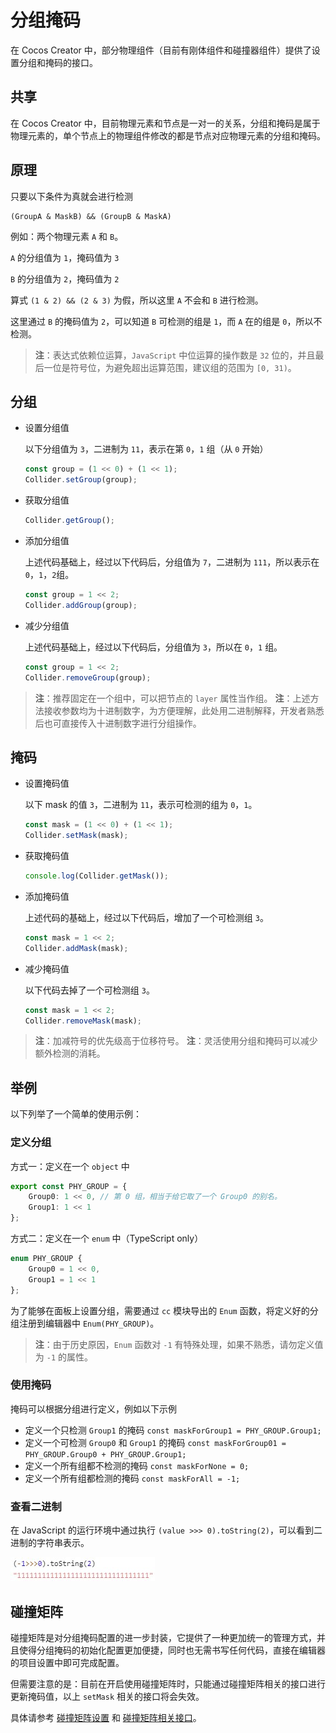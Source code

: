 # 分组掩码

在 Cocos Creator 中，部分物理组件（目前有刚体组件和碰撞器组件）提供了设置分组和掩码的接口。

## 共享

在 Cocos Creator 中，目前物理元素和节点是一对一的关系，分组和掩码是属于物理元素的，单个节点上的物理组件修改的都是节点对应物理元素的分组和掩码。

## 原理

只要以下条件为真就会进行检测

```
(GroupA & MaskB) && (GroupB & MaskA)
```

例如：两个物理元素 `A` 和 `B`。

`A` 的分组值为 `1`，掩码值为 `3`

`B` 的分组值为 `2`，掩码值为 `2`

算式 `(1 & 2) && (2 & 3)` 为假，所以这里 `A` 不会和 `B` 进行检测。

这里通过 `B` 的掩码值为 `2`，可以知道 `B` 可检测的组是 `1`，而 `A` 在的组是 `0`，所以不检测。

> **注**：表达式依赖位运算，`JavaScript` 中位运算的操作数是 `32` 位的，并且最后一位是符号位，为避免超出运算范围，建议组的范围为 `[0, 31)`。

## 分组

- 设置分组值
  
  以下分组值为 `3`，二进制为 `11`，表示在第 `0`，`1` 组（从 `0` 开始）

  ```ts
  const group = (1 << 0) + (1 << 1);
  Collider.setGroup(group);
  ```

- 获取分组值

  ```ts
  Collider.getGroup();
  ```

- 添加分组值
  
  上述代码基础上，经过以下代码后，分组值为 `7`，二进制为 `111`，所以表示在 `0`，`1`，`2`组。

  ```ts
  const group = 1 << 2;
  Collider.addGroup(group);
  ```

- 减少分组值
  
  上述代码基础上，经过以下代码后，分组值为 `3`，所以在 `0`，`1` 组。

  ```ts
  const group = 1 << 2;
  Collider.removeGroup(group);
  ```

> **注**：推荐固定在一个组中，可以把节点的 `layer` 属性当作组。
> **注**：上述方法接收参数均为十进制数字，为方便理解，此处用二进制解释，开发者熟悉后也可直接传入十进制数字进行分组操作。

## 掩码

- 设置掩码值
  
  以下 mask 的值 `3`，二进制为 `11`，表示可检测的组为 `0`，`1`。

  ```ts
  const mask = (1 << 0) + (1 << 1);
  Collider.setMask(mask);
  ```

- 获取掩码值

  ```ts
  console.log(Collider.getMask());
  ```

- 添加掩码值
  
  上述代码的基础上，经过以下代码后，增加了一个可检测组 `3`。

  ```ts
  const mask = 1 << 2;
  Collider.addMask(mask);
  ```

- 减少掩码值
  
  以下代码去掉了一个可检测组 `3`。

  ```ts
  const mask = 1 << 2;
  Collider.removeMask(mask);
  ```

> **注**：加减符号的优先级高于位移符号。
> **注**：灵活使用分组和掩码可以减少额外检测的消耗。

## 举例

以下列举了一个简单的使用示例：

### 定义分组

方式一：定义在一个 `object` 中

```ts
export const PHY_GROUP = {
    Group0: 1 << 0, // 第 0 组，相当于给它取了一个 Group0 的别名。
    Group1: 1 << 1
};
```

方式二：定义在一个 `enum` 中（TypeScript only）

```ts
enum PHY_GROUP {
    Group0 = 1 << 0,
    Group1 = 1 << 1
};
```

为了能够在面板上设置分组，需要通过 `cc` 模块导出的 `Enum` 函数，将定义好的分组注册到编辑器中 `Enum(PHY_GROUP)`。

> **注**：由于历史原因，`Enum` 函数对 `-1` 有特殊处理，如果不熟悉，请勿定义值为 `-1` 的属性。

### 使用掩码

掩码可以根据分组进行定义，例如以下示例

- 定义一个只检测 `Group1` 的掩码 `const maskForGroup1 = PHY_GROUP.Group1;`
- 定义一个可检测 `Group0` 和 `Group1` 的掩码 `const maskForGroup01 = PHY_GROUP.Group0 + PHY_GROUP.Group1;`
- 定义一个所有组都不检测的掩码 `const maskForNone = 0;`
- 定义一个所有组都检测的掩码 `const maskForAll = -1;`

### 查看二进制

在 JavaScript 的运行环境中通过执行 `(value >>> 0).toString(2)`，可以看到二进制的字符串表示。

![查看二进制](img/mask-all.jpg)

## 碰撞矩阵

碰撞矩阵是对分组掩码配置的进一步封装，它提供了一种更加统一的管理方式，并且使得分组掩码的初始化配置更加便捷，同时也无需书写任何代码，直接在编辑器的项目设置中即可完成配置。

但需要注意的是：目前在开启使用碰撞矩阵时，只能通过碰撞矩阵相关的接口进行更新掩码值，以上 `setMask` 相关的接口将会失效。

具体请参考 [碰撞矩阵设置](../editor/project/index.md#碰撞矩阵设置) 和 [碰撞矩阵相关接口](physics-system.md#部分接口)。
